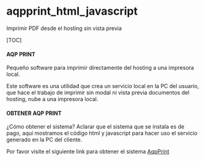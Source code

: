 # aqpprint_html_javascript
 Imprimir PDF desde el hosting sin vista previa

[TOC]
#### AQP PRINT
Pequeño software para imprimir directamente del hosting a una impresora local.

Este software es una utilidad que crea un servicio local en la PC del usuario, que hace el trabajo de imprimir sin modal ni vista previa documentos del hosting, nube a una impresora local.

#### OBTENER AQP PRINT
¿Cómo obtener el sistema?
Aclarar que el sistema que se instala es de pago, aquí mostramos el código html y javascript para hacer uso el servicio generado en la PC del cliente.

Por favor visite el siguiente link para obtener el sistema [AqpPrint](http://https://go.hotmart.com/W55684093R "AqpPrint")